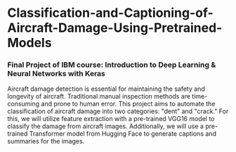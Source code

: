 # Classification-and-Captioning-of-Aircraft-Damage-Using-Pretrained-Models
### Final Project of IBM course: Introduction to Deep Learning & Neural Networks with Keras
Aircraft damage detection is essential for maintaining the safety and longevity of aircraft. Traditional manual inspection methods are time-consuming and prone to human error. This project aims to automate the classification of aircraft damage into two categories: "dent" and "crack." For this, we will utilize feature extraction with a pre-trained VGG16 model to classify the damage from aircraft images. Additionally, we will use a pre-trained Transformer model from Hugging Face to generate captions and summaries for the images.
